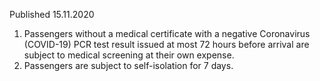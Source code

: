 Published 15.11.2020
1. Passengers without a medical certificate with a negative Coronavirus (COVID-19) PCR test result issued at most 72 hours before arrival are subject to medical screening at their own expense.
2. Passengers are subject to self-isolation for 7 days.

